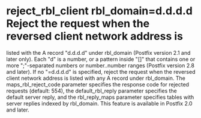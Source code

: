 # reject_rbl_client rbl_domain=d.d.d.d Reject the request when the reversed client network address is
listed with the A record "d.d.d.d" under rbl_domain
(Postfix version 2.1 and later only).  Each "d" is a number,
or a pattern inside "[]" that contains one or more ";"-separated
numbers or number..number ranges (Postfix version 2.8 and later).
If no "=d.d.d.d" is specified, reject the request when the
reversed client network address is listed with any A record under
rbl_domain. 
The maps_rbl_reject_code parameter specifies the response code for
rejected requests (default:  554), the default_rbl_reply  parameter
specifies the default server reply, and the rbl_reply_maps  parameter
specifies tables with server replies indexed by rbl_domain.
This feature is available in Postfix 2.0 and later.  